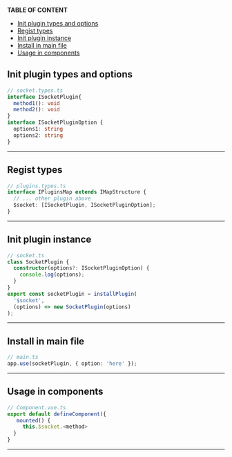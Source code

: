 **TABLE OF CONTENT**
- [Init plugin types and options](#init-plugin-types-and-options)
- [Regist types](#regist-types)
- [Init plugin instance](#init-plugin-instance)
- [Install in main file](#install-in-main-file)
- [Usage in components](#usage-in-components)

## Init plugin types and options
```ts
// socket.types.ts
interface ISocketPlugin{
  method1(): void
  method2(): void
}
interface ISocketPluginOption {
  options1: string
  options2: string
}
```
---

## Regist types
```ts
// plugins.types.ts
interface IPluginsMap extends IMapStructure {
  // ... other plugin above 
  $socket: [ISocketPlugin, ISocketPluginOption];
}
```
---

## Init plugin instance
```ts
// socket.ts
class SocketPlugin {
  constructor(options?: ISocketPluginOption) {
    console.log(options);
  }
}
export const socketPlugin = installPlugin(
  '$socket',
  (options) => new SocketPlugin(options)
);
```
---

## Install in main file
```ts
// main.ts
app.use(socketPlugin, { option: 'here' });
```
---

## Usage in components
```ts
// Component.vue.ts
export default defineComponent({
   mounted() {
     this.$socket.<method>
  }
}
```
---


